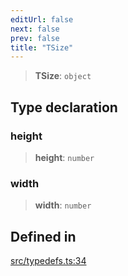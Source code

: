 ```yaml
---
editUrl: false
next: false
prev: false
title: "TSize"
---
```


> **TSize**: `object`

## Type declaration

### height

> **height**: `number`

### width

> **width**: `number`

## Defined in

[src/typedefs.ts:34](https://github.com/fabricjs/fabric.js/blob/5c1240d8b4662e45868dd33f385f941de21c8e9c/src/typedefs.ts#L34)
